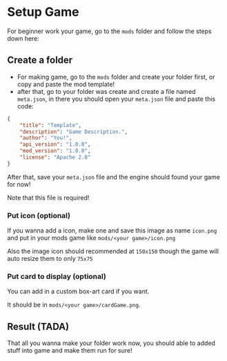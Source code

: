 # Setup Game
For beginner work your game, go to the `mods` folder and follow the steps down here:
## Create a folder
- For making game, go to the `mods` folder and create your folder first, or copy and paste the mod template! 
- after that, go to your folder was create and create a file named `meta.json`, in there you should open your `meta.json` file and paste this code:
```json
{
	"title": "Template",
	"description": "Game Description.",
	"author": "You!",
	"api_version": "1.0.0",
	"mod_version": "1.0.0",
	"license": "Apache 2.0"
}
```
After that, save your `meta.json` file and the engine should found your game for now!

Note that this file is required!

### Put icon (optional)
If you wanna add a icon, make one and save this image as name `icon.png` and put in your mods game like `mods/<your game>/icon.png`

Also the image icon should recommended at `150x150` though the game will auto resize them to only `75x75`

### Put card to display (optional)
You can add in a custom box-art card if you want.

It should be in `mods/<your game>/cardGame.png`.

## Result (TADA)
That all you wanna make your folder work now, you should able to added stuff into game and make them run for sure!